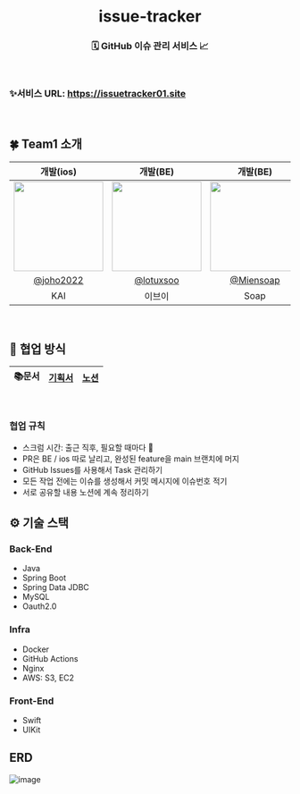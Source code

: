 <div align="center">
<h1> issue-tracker </h1>

<h3> ️🗓️ GitHub 이슈 관리 서비스 📈 </h3>
<br/>
<img src="https://github.com/lotuxsoo/issue-tracker/assets/86272865/b65c14a1-cff0-4a5b-9107-ef35a7f5259f" style="border-radius: 5%;" alt=""/>
</div>

###  ✨서비스 URL: https://issuetracker01.site
<br/>

## 🍀 Team1 소개

|                                      개발(ios)                                      |                                      개발(BE)                                      |                                      개발(BE)                                      |                                     개발(BE)                                      |
|:---------------------------------------------------------------------------------:|:--------------------------------------------------------------------------------:|:--------------------------------------------------------------------------------:|:-------------------------------------------------------------------------------:|
| <img width="160px" src="https://avatars.githubusercontent.com/u/104732020?v=4" /> | <img width="160px" src="https://avatars.githubusercontent.com/u/86272865?s=400&u=6476f11a691ad32e4ede9ce6cc12e1174134b190&v=4" /> | <img width="160px" src="https://avatars.githubusercontent.com/u/87180146?v=4"/> | <img width="160px" src="https://avatars.githubusercontent.com/u/67327887?v=4"/> |
|                     [@joho2022](https://github.com/joho2022)                      |                     [@lotuxsoo](https://github.com/lotuxsoo)                     |                     [@Miensoap](https://github.com/Miensoap)                    |                   [@tmdgus717](https://github.com/tmdgus717)                    |
|                                        KAI                                        |                                       이브이                                        |                                       Soap                                       |                                      Eddy                                       |
<br/>

## 👥 협업 방식

| 📚문서 | [기획서](https://www.figma.com/file/3GmgKPDg57tSqiVTNNJvLf/iOS_%EC%9D%B4%EC%8A%88%ED%8A%B8%EB%9E%98%EC%BB%A4?type=design&node-id=122-3233&mode=design&t=KQRlOL7CXMFhjeuv-0) | [노션](<https://orange-evergreen-0a3.notion.site/Issue-Tracker-ee324589c29d45f49f03e2b373ee068f?pvs=4>) |
| :----: | :--------------------------------------------------------------------------------------: |:---------------------------------------------------------------------------------------------------------------------------------------------------:|
<br/>

### 협업 규칙
- 스크럼 시간: 출근 직후, 필요할 때마다 🤗
- PR은 BE / ios 따로 날리고, 완성된 feature을 main 브랜치에 머지
- GitHub Issues를 사용해서 Task 관리하기
- 모든 작업 전에는 이슈를 생성해서 커밋 메시지에 이슈번호 적기
- 서로 공유할 내용 노션에 계속 정리하기
  <br/>

## ⚙️ 기술 스택
### Back-End
- Java
- Spring Boot
- Spring Data JDBC
- MySQL
- Oauth2.0

### Infra
- Docker
- GitHub Actions
- Nginx
- AWS: S3, EC2

### Front-End
- Swift
- UIKit
  <br/>

## ERD

![image](https://github.com/lotuxsoo/issue-tracker/assets/86272865/77efb8de-efd7-474a-953c-e031e179a643)